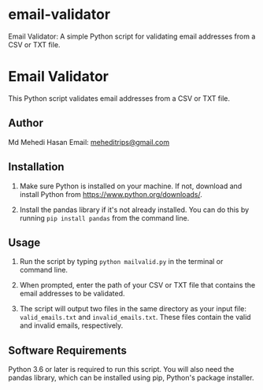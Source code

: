# email-validator
Email Validator: A simple Python script for validating email addresses from a CSV or TXT file.

# Email Validator

This Python script validates email addresses from a CSV or TXT file.

## Author

Md Mehedi Hasan
Email: meheditrips@gmail.com

## Installation

1. Make sure Python is installed on your machine. If not, download and install Python from https://www.python.org/downloads/.

2. Install the pandas library if it's not already installed. You can do this by running `pip install pandas` from the command line.

## Usage

1. Run the script by typing `python mailvalid.py` in the terminal or command line.

2. When prompted, enter the path of your CSV or TXT file that contains the email addresses to be validated.

3. The script will output two files in the same directory as your input file: `valid_emails.txt` and `invalid_emails.txt`. These files contain the valid and invalid emails, respectively.

## Software Requirements

Python 3.6 or later is required to run this script. You will also need the pandas library, which can be installed using pip, Python's package installer.
